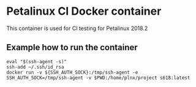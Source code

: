 # Petalinux CI Docker container
This container is used for CI testing for Petalinux 2018.2
## Example how to run the container
``` 
eval "$(ssh-agent -s)"
ssh-add ~/.ssh/id_rsa
docker run -v ${SSH_AUTH_SOCK}:/tmp/ssh-agent -e SSH_AUTH_SOCK=/tmp/ssh-agent -v $PWD:/home/plnx/project s618:latest
```
